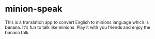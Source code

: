# minion-speak
This is a translation app to convert English to minions language which is banana. 
It's fun to talk like minions. Play it with you friends and enjoy the banana talk.
